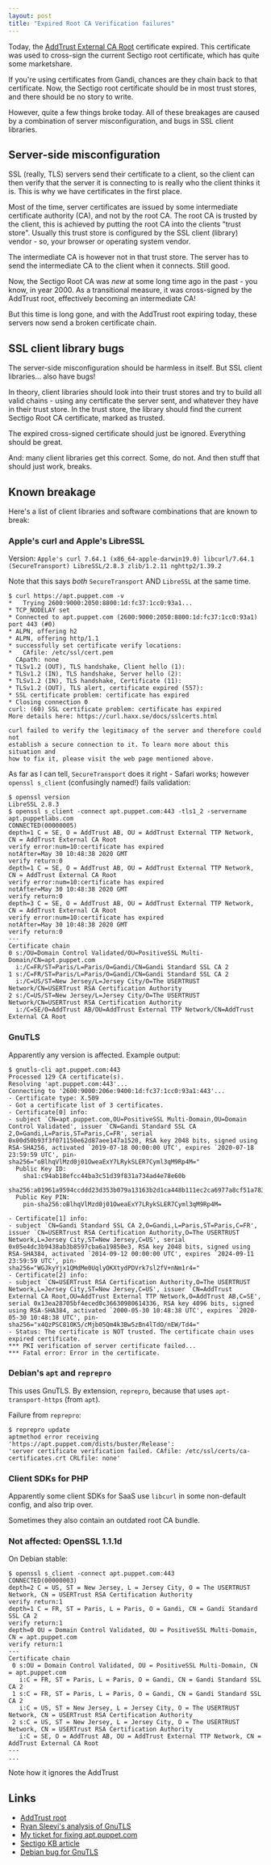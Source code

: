 ```yaml
---
layout: post
title: "Expired Root CA Verification failures"
---
```


Today, the [AddTrust External CA Root](https://crt.sh/?id=1) certificate expired.
This certificate was used to cross-sign the current Sectigo root certificate, which has quite some marketshare.

If you're using certificates from Gandi, chances are they chain back to that certificate.
Now, the Sectigo root certificate should be in most trust stores, and there should be no story to write.

However, quite a few things broke today.
All of these breakages are caused by a combination of server misconfiguration, and bugs in SSL client libraries.

## Server-side misconfiguration

SSL (really, TLS) servers send their certificate to a client, so the client can then verify that the server it is connecting to is really who the client thinks it is.
This is why we have certificates in the first place.

Most of the time, server certificates are issued by some intermediate certificate authority (CA), and not by the root CA.
The root CA is trusted by the client, this is achieved by putting the root CA into the clients "trust store".
Usually this trust store is configured by the SSL client (library) vendor - so, your browser or operating system vendor.

The intermediate CA is however not in that trust store. The server has to send the intermediate CA to the client when it connects.
Still good.

Now, the Sectigo Root CA was *new* at some long time ago in the past - you know, in year 2000.
As a transitional measure, it was cross-signed by the AddTrust root, effectively becoming an intermediate CA!

But this time is long gone, and with the AddTrust root expiring today, these servers now send a broken certificate chain.

## SSL client library bugs

The server-side misconfiguration should be harmless in itself.
But SSL client libraries... also have bugs!

In theory, client libraries should look into their trust stores and try to build all valid chains - using any certificate the server sent, and whatever they have in their trust store.
In the trust store, the library should find the current Sectigo Root CA certificate, marked as trusted.

The expired cross-signed certificate should just be ignored. Everything should be great.

And: many client libraries get this correct. Some, do not. And then stuff that should just work, breaks.

## Known breakage

Here's a list of client libraries and software combinations that are known to break:

### Apple's curl and Apple's LibreSSL

Version: `Apple's curl 7.64.1 (x86_64-apple-darwin19.0) libcurl/7.64.1 (SecureTransport) LibreSSL/2.8.3 zlib/1.2.11 nghttp2/1.39.2`

Note that this says *both* `SecureTransport` AND `LibreSSL` at the same time.

```
$ curl https://apt.puppet.com -v
*   Trying 2600:9000:2050:8800:1d:fc37:1cc0:93a1...
* TCP_NODELAY set
* Connected to apt.puppet.com (2600:9000:2050:8800:1d:fc37:1cc0:93a1) port 443 (#0)
* ALPN, offering h2
* ALPN, offering http/1.1
* successfully set certificate verify locations:
*   CAfile: /etc/ssl/cert.pem
  CApath: none
* TLSv1.2 (OUT), TLS handshake, Client hello (1):
* TLSv1.2 (IN), TLS handshake, Server hello (2):
* TLSv1.2 (IN), TLS handshake, Certificate (11):
* TLSv1.2 (OUT), TLS alert, certificate expired (557):
* SSL certificate problem: certificate has expired
* Closing connection 0
curl: (60) SSL certificate problem: certificate has expired
More details here: https://curl.haxx.se/docs/sslcerts.html

curl failed to verify the legitimacy of the server and therefore could not
establish a secure connection to it. To learn more about this situation and
how to fix it, please visit the web page mentioned above.
```

As far as I can tell, `SecureTransport` does it right - Safari works; however `openssl s_client` (confusingly named!) fails validation:

```
$ openssl version
LibreSSL 2.8.3
$ openssl s_client -connect apt.puppet.com:443 -tls1_2 -servername apt.puppetlabs.com
CONNECTED(00000005)
depth=1 C = SE, O = AddTrust AB, OU = AddTrust External TTP Network, CN = AddTrust External CA Root
verify error:num=10:certificate has expired
notAfter=May 30 10:48:38 2020 GMT
verify return:0
depth=1 C = SE, O = AddTrust AB, OU = AddTrust External TTP Network, CN = AddTrust External CA Root
verify error:num=10:certificate has expired
notAfter=May 30 10:48:38 2020 GMT
verify return:0
depth=3 C = SE, O = AddTrust AB, OU = AddTrust External TTP Network, CN = AddTrust External CA Root
verify error:num=10:certificate has expired
notAfter=May 30 10:48:38 2020 GMT
verify return:0
---
Certificate chain
0 s:/OU=Domain Control Validated/OU=PositiveSSL Multi-Domain/CN=apt.puppet.com
  i:/C=FR/ST=Paris/L=Paris/O=Gandi/CN=Gandi Standard SSL CA 2
1 s:/C=FR/ST=Paris/L=Paris/O=Gandi/CN=Gandi Standard SSL CA 2
  i:/C=US/ST=New Jersey/L=Jersey City/O=The USERTRUST Network/CN=USERTrust RSA Certification Authority
2 s:/C=US/ST=New Jersey/L=Jersey City/O=The USERTRUST Network/CN=USERTrust RSA Certification Authority
  i:/C=SE/O=AddTrust AB/OU=AddTrust External TTP Network/CN=AddTrust External CA Root
```

### GnuTLS

Apparently any version is affected. Example output:

```
$ gnutls-cli apt.puppet.com:443
Processed 129 CA certificate(s).
Resolving 'apt.puppet.com:443'...
Connecting to '2600:9000:206e:9400:1d:fc37:1cc0:93a1:443'...
- Certificate type: X.509
- Got a certificate list of 3 certificates.
- Certificate[0] info:
- subject `CN=apt.puppet.com,OU=PositiveSSL Multi-Domain,OU=Domain Control Validated', issuer `CN=Gandi Standard SSL CA 2,O=Gandi,L=Paris,ST=Paris,C=FR', serial 0x00d50b93f3f071150e62d87aee147a1520, RSA key 2048 bits, signed using RSA-SHA256, activated `2019-07-18 00:00:00 UTC', expires `2020-07-18 23:59:59 UTC', pin-sha256="oBlhqVlMzd0j01OweaExY7LRykSLER7Cyml3qM9Rp4M="
  Public Key ID:
    sha1:c94ab18efcc44ba3c51d39f831a734ad4e78e60b
    sha256:a01961a9594ccddd23d353b079a13163b2d1ca448b111ec2ca6977a8cf51a783
  Public Key PIN:
    pin-sha256:oBlhqVlMzd0j01OweaExY7LRykSLER7Cyml3qM9Rp4M=

- Certificate[1] info:
- subject `CN=Gandi Standard SSL CA 2,O=Gandi,L=Paris,ST=Paris,C=FR', issuer `CN=USERTrust RSA Certification Authority,O=The USERTRUST Network,L=Jersey City,ST=New Jersey,C=US', serial 0x05e4dc3b9438ab3b8597cba6a19850e3, RSA key 2048 bits, signed using RSA-SHA384, activated `2014-09-12 00:00:00 UTC', expires `2024-09-11 23:59:59 UTC', pin-sha256="WGJkyYjx1QMdMe0UqlyOKXtydPDVrk7sl2fV+nNm1r4="
- Certificate[2] info:
- subject `CN=USERTrust RSA Certification Authority,O=The USERTRUST Network,L=Jersey City,ST=New Jersey,C=US', issuer `CN=AddTrust External CA Root,OU=AddTrust External TTP Network,O=AddTrust AB,C=SE', serial 0x13ea28705bf4eced0c36630980614336, RSA key 4096 bits, signed using RSA-SHA384, activated `2000-05-30 10:48:38 UTC', expires `2020-05-30 10:48:38 UTC', pin-sha256="x4QzPSC810K5/cMjb05Qm4k3Bw5zBn4lTdO/nEW/Td4="
- Status: The certificate is NOT trusted. The certificate chain uses expired certificate.
*** PKI verification of server certificate failed...
*** Fatal error: Error in the certificate.
```

### Debian's `apt` and `reprepro`

This uses GnuTLS. By extension, `reprepro`, because that uses `apt-transport-https` (from `apt`).

Failure from `reprepro`:

```
$ reprepro update
aptmethod error receiving 'https://apt.puppet.com/dists/buster/Release':
'server certificate verification failed. CAfile: /etc/ssl/certs/ca-certificates.crt CRLfile: none'
```

### Client SDKs for PHP

Apparently some client SDKs for SaaS use `libcurl` in some non-default config, and also trip over.

Sometimes they also contain an outdated root CA bundle.

### Not affected: OpenSSL 1.1.1d

On Debian stable:

```
$ openssl s_client -connect apt.puppet.com:443
CONNECTED(00000003)
depth=2 C = US, ST = New Jersey, L = Jersey City, O = The USERTRUST Network, CN = USERTrust RSA Certification Authority
verify return:1
depth=1 C = FR, ST = Paris, L = Paris, O = Gandi, CN = Gandi Standard SSL CA 2
verify return:1
depth=0 OU = Domain Control Validated, OU = PositiveSSL Multi-Domain, CN = apt.puppet.com
verify return:1
---
Certificate chain
 0 s:OU = Domain Control Validated, OU = PositiveSSL Multi-Domain, CN = apt.puppet.com
   i:C = FR, ST = Paris, L = Paris, O = Gandi, CN = Gandi Standard SSL CA 2
 1 s:C = FR, ST = Paris, L = Paris, O = Gandi, CN = Gandi Standard SSL CA 2
   i:C = US, ST = New Jersey, L = Jersey City, O = The USERTRUST Network, CN = USERTrust RSA Certification Authority
 2 s:C = US, ST = New Jersey, L = Jersey City, O = The USERTRUST Network, CN = USERTrust RSA Certification Authority
   i:C = SE, O = AddTrust AB, OU = AddTrust External TTP Network, CN = AddTrust External CA Root
---
...
```

Note how it ignores the AddTrust 


## Links

* [AddTrust root](https://crt.sh/?id=1)
* [Ryan Sleevi's analysis of GnuTLS](https://twitter.com/sleevi_/status/1266731836912422912)
* [My ticket for fixing apt.puppet.com](https://tickets.puppetlabs.com/browse/CPR-741)
* [Sectigo KB article](https://support.sectigo.com/Com_KnowledgeDetailPage?Id=kA03l00000117LT)
* [Debian bug for GnuTLS](https://bugs.debian.org/cgi-bin/bugreport.cgi?bug=961889)
